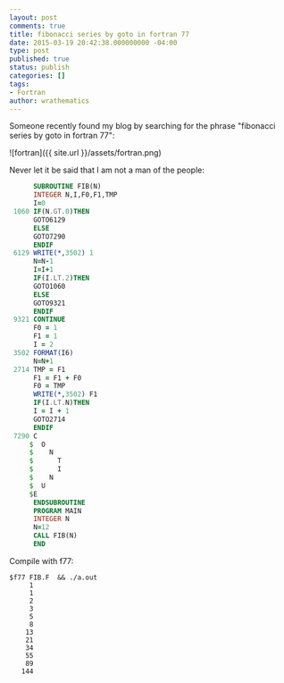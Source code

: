 ```yaml
---
layout: post
comments: true
title: fibonacci series by goto in fortran 77
date: 2015-03-19 20:42:38.000000000 -04:00
type: post
published: true
status: publish
categories: []
tags:
- Fortran
author: wrathematics
---
```



Someone recently found my blog by searching for the phrase "fibonacci series by goto in fortran 77":

![fortran]({{ site.url }}/assets/fortran.png)

Never let it be said that I am not a man of the people:

```fortran
      SUBROUTINE FIB(N)
      INTEGER N,I,F0,F1,TMP
      I=0
 1060 IF(N.GT.0)THEN
      GOTO6129
      ELSE
      GOTO7290
      ENDIF
 6129 WRITE(*,3502) 1
      N=N-1
      I=I+1
      IF(I.LT.2)THEN
      GOTO1060
      ELSE
      GOTO9321
      ENDIF
 9321 CONTINUE
      F0 = 1
      F1 = 1
      I = 2
 3502 FORMAT(I6)
      N=N+1
 2714 TMP = F1
      F1 = F1 + F0
      F0 = TMP
      WRITE(*,3502) F1
      IF(I.LT.N)THEN
      I = I + 1
      GOTO2714
      ENDIF
 7290 C
     $  O
     $    N
     $      T
     $      I
     $    N
     $  U
     $E
      ENDSUBROUTINE
      PROGRAM MAIN
      INTEGER N
      N=12
      CALL FIB(N)
      END
```

Compile with f77:

```
$f77 FIB.F  && ./a.out 
     1
     1
     2
     3
     5
     8
    13
    21
    34
    55
    89
   144
```
